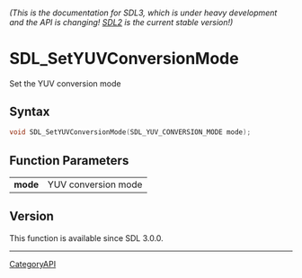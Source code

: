 ###### (This is the documentation for SDL3, which is under heavy development and the API is changing! [SDL2](https://wiki.libsdl.org/SDL2/) is the current stable version!)
# SDL_SetYUVConversionMode

Set the YUV conversion mode 

## Syntax

```c
void SDL_SetYUVConversionMode(SDL_YUV_CONVERSION_MODE mode);

```

## Function Parameters

|              |                     |
| ------------ | ------------------- |
| **mode**     | YUV conversion mode |

## Version

This function is available since SDL 3.0.0.

----
[CategoryAPI](CategoryAPI)


